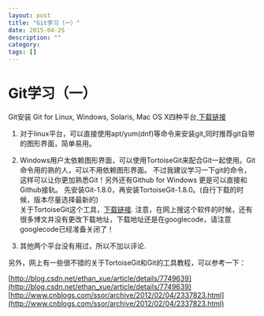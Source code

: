 ```yaml
---
layout: post
title: "Git学习（一）"
date: 2015-04-25
description: ""
category: 
tags: []
---
```


# Git学习（一）

Git安装
Git for Linux, Windows, Solaris, Mac OS X四种平台,[下载链接](http://git-scm.com/downloads)

1. 对于linux平台，可以直接使用apt/yum(dnf)等命令来安装git,同时推荐git自带的图形界面，简单易用。

2. Windows用户太依赖图形界面，可以使用TortoiseGit来配合Git一起使用。Git命令用的熟的人，可以不用依赖图形界面。 不过我建议学习一下git的命令，这样可以让你更加熟悉Git！另外还有Github for Windows 更是可以直接和Github接轨。
先安装Git-1.8.0，再安装TortoiseGit-1.8.0。(自行下载的时候，版本尽量选择最新的)    
关于TortoiseGit这个工具，[下载链接](http://download.tortoisegit.org/tgit/). 注意，在网上搜这个软件的时候，还有很多博文并没有更改下载地址，下载地址还是在googlecode，请注意googlecode已经准备关闭了！

3. 其他两个平台没有用过，所以不加以评论.

另外，网上有一些很不错的关于TortoiseGit和Git的工具教程，可以参考一下：

[http://blog.csdn.net/ethan_xue/article/details/7749639](http://blog.csdn.net/ethan_xue/article/details/7749639)    
[http://www.cnblogs.com/ssor/archive/2012/02/04/2337823.html](http://www.cnblogs.com/ssor/archive/2012/02/04/2337823.html)
